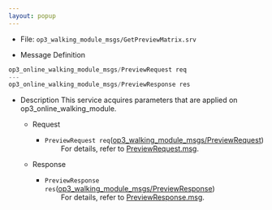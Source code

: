 ```yaml
---
layout: popup
---
```


- File: `op3_walking_module_msgs/GetPreviewMatrix.srv`

- Message Definition
 ```c
 op3_online_walking_module_msgs/PreviewRequest req
 ---
 op3_online_walking_module_msgs/PreviewResponse res
 ```

- Description
This service acquires parameters that are applied on op3_online_walking_module.  

  - Request  
    * `PreviewRequest req`([op3_walking_module_msgs/PreviewRequest])
&emsp;&emsp; For details, refer to [PreviewRequest.msg].  

  - Response
    * `PreviewResponse res`([op3_walking_module_msgs/PreviewResponse])   
&emsp;&emsp; For details, refer to [PreviewResponse.msg].  


[op3_walking_module_msgs/PreviewRequest]: /docs/en/popup/op3_PreviewRequest.msg/
[PreviewRequest.msg]: /docs/en/popup/op3_PreviewRequest.msg/
[op3_walking_module_msgs/PreviewResponse]: /docs/en/popup/op3_PreviewResponse.msg
[PreviewResponse.msg]: /docs/en/popup/op3_PreviewResponse.msg
